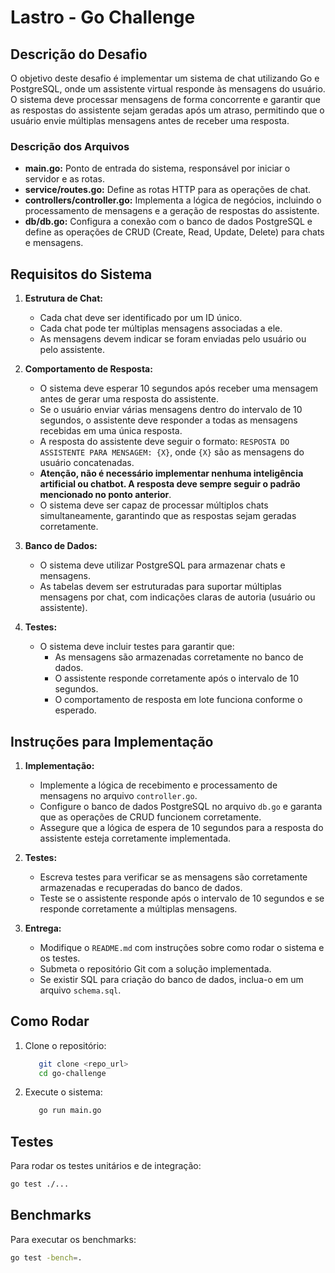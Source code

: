 # Lastro - Go Challenge

## Descrição do Desafio

O objetivo deste desafio é implementar um sistema de chat utilizando Go e PostgreSQL, onde um assistente virtual responde às mensagens do usuário. O sistema deve processar mensagens de forma concorrente e garantir que as respostas do assistente sejam geradas após um atraso, permitindo que o usuário envie múltiplas mensagens antes de receber uma resposta.

### Descrição dos Arquivos

- **main.go:** Ponto de entrada do sistema, responsável por iniciar o servidor e as rotas.
- **service/routes.go:** Define as rotas HTTP para as operações de chat.
- **controllers/controller.go:** Implementa a lógica de negócios, incluindo o processamento de mensagens e a geração de respostas do assistente.
- **db/db.go:** Configura a conexão com o banco de dados PostgreSQL e define as operações de CRUD (Create, Read, Update, Delete) para chats e mensagens.

## Requisitos do Sistema

1. **Estrutura de Chat:**
    - Cada chat deve ser identificado por um ID único.
    - Cada chat pode ter múltiplas mensagens associadas a ele.
    - As mensagens devem indicar se foram enviadas pelo usuário ou pelo assistente.

2. **Comportamento de Resposta:**
    - O sistema deve esperar 10 segundos após receber uma mensagem antes de gerar uma resposta do assistente.
    - Se o usuário enviar várias mensagens dentro do intervalo de 10 segundos, o assistente deve responder a todas as mensagens recebidas em uma única resposta.
    - A resposta do assistente deve seguir o formato: `RESPOSTA DO ASSISTENTE PARA MENSAGEM: {X}`, onde `{X}` são as mensagens do usuário concatenadas.
    - **Atenção, não é necessário implementar nenhuma inteligência artificial ou chatbot. A resposta deve sempre seguir o padrão mencionado no ponto anterior**.
    - O sistema deve ser capaz de processar múltiplos chats simultaneamente, garantindo que as respostas sejam geradas corretamente.
3. **Banco de Dados:**
    - O sistema deve utilizar PostgreSQL para armazenar chats e mensagens.
    - As tabelas devem ser estruturadas para suportar múltiplas mensagens por chat, com indicações claras de autoria (usuário ou assistente).

4. **Testes:**
    - O sistema deve incluir testes para garantir que:
        - As mensagens são armazenadas corretamente no banco de dados.
        - O assistente responde corretamente após o intervalo de 10 segundos.
        - O comportamento de resposta em lote funciona conforme o esperado.

## Instruções para Implementação

1. **Implementação:**
    - Implemente a lógica de recebimento e processamento de mensagens no arquivo `controller.go`.
    - Configure o banco de dados PostgreSQL no arquivo `db.go` e garanta que as operações de CRUD funcionem corretamente.
    - Assegure que a lógica de espera de 10 segundos para a resposta do assistente esteja corretamente implementada.

2. **Testes:**
    - Escreva testes para verificar se as mensagens são corretamente armazenadas e recuperadas do banco de dados.
    - Teste se o assistente responde após o intervalo de 10 segundos e se responde corretamente a múltiplas mensagens.

3. **Entrega:**
    - Modifique o `README.md` com instruções sobre como rodar o sistema e os testes.
    - Submeta o repositório Git com a solução implementada.
    - Se existir SQL para criação do banco de dados, inclua-o em um arquivo `schema.sql`.

## Como Rodar

1. Clone o repositório:
    ```bash
       git clone <repo_url>
       cd go-challenge
    ```
2. Execute o sistema:
    ```bash
       go run main.go
    ```
   
## Testes

Para rodar os testes unitários e de integração:
```bash
go test ./...
```

## Benchmarks
Para executar os benchmarks:
```bash
go test -bench=.
```